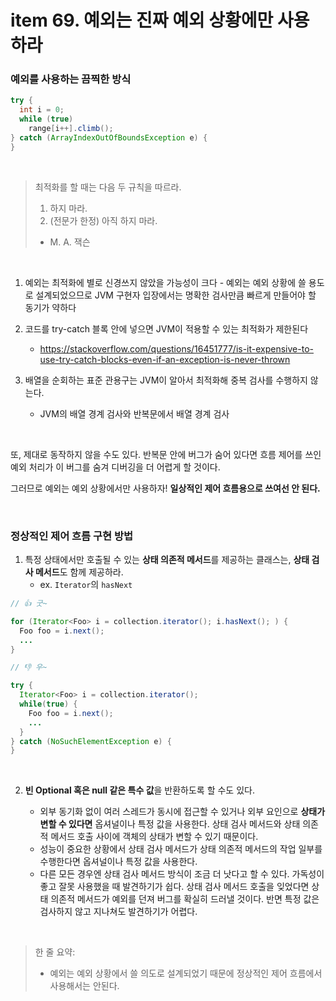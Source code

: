 # item 69. 예외는 진짜 예외 상황에만 사용하라

### 예외를 사용하는 끔찍한 방식

```java
try {
  int i = 0;
  while (true)
    range[i++].climb();
} catch (ArrayIndexOutOfBoundsException e) {
}
```

<br>

> 최적화를 할 때는 다음 두 규칙을 따르라.
> 1. 하지 마라.
> 2. (전문가 한정) 아직 하지 마라.
> - M. A. 잭슨

<br>

1. 예외는 최적화에 별로 신경쓰지 않았을 가능성이 크다 - 예외는 예외 상황에 쓸 용도로 설계되었으므로 JVM 구현자 입장에서는 명확한 검사만큼 빠르게 만들어야 할 동기가 약하다

2. 코드를 try-catch 블록 안에 넣으면 JVM이 적용할 수 있는 최적화가 제한된다
   * https://stackoverflow.com/questions/16451777/is-it-expensive-to-use-try-catch-blocks-even-if-an-exception-is-never-thrown
3. 배열을 순회하는 표준 관용구는 JVM이 알아서 최적화해 중복 검사를 수행하지 않는다.
   * JVM의 배열 경계 검사와 반복문에서 배열 경계 검사

<br>

또, 제대로 동작하지 않을 수도 있다. 반복문 안에 버그가 숨어 있다면 흐름 제어를 쓰인 예외 처리가 이 버그를 숨겨 디버깅을 더 어렵게 할 것이다. 

그러므로 예외는 예외 상황에서만 사용하자! **일상적인 제어 흐름용으로 쓰여선 안 된다.**

<br>

### 정상적인 제어 흐름 구현 방법

1. 특정 상태에서만 호출될 수 있는 **상태 의존적 메서드**를 제공하는 클래스는, **상태 검사 메서드**도 함께 제공하라.
   * ex. `Iterator`의 `hasNext`


```java
// 👍 굿~

for (Iterator<Foo> i = collection.iterator(); i.hasNext(); ) {
  Foo foo = i.next();
  ...
}
```
```java
// 👎 우~

try {
  Iterator<Foo> i = collection.iterator();
  while(true) {
    Foo foo = i.next();
    ...
  }
} catch (NoSuchElementException e) {
}
```

<br>

2. **빈 Optional 혹은 null 같은 특수 값**을 반환하도록 할 수도 있다.

   * 외부 동기화 없이 여러 스레드가 동시에 접근할 수 있거나 외부 요인으로 **상태가 변할 수 있다면** 옵셔널이나 특정 값을 사용한다. 상태 검사 메서드와 상태 의존적 메서드 호출 사이에 객체의 상태가 변할 수 있기 때문이다.
   * 성능이 중요한 상황에서 상태 검사 메서드가 상태 의존적 메서드의 작업 일부를 수행한다면 옵셔널이나 특정 값을 사용한다.
   * 다른 모든 경우엔 상태 검사 메서드 방식이 조금 더 낫다고 할 수 있다. 가독성이 좋고 잘못 사용했을 때 발견하기가 쉽다. 상태 검사 메서드 호출을 잊었다면 상태 의존적 메서드가 예외를 던져 버그를 확실히 드러낼 것이다. 반면 특정 값은 검사하지 않고 지나쳐도 발견하기가 어렵다.

<br>

> 한 줄 요약:
> - 예외는 예외 상황에서 쓸 의도로 설계되었기 때문에 정상적인 제어 흐름에서 사용해서는 안된다.
